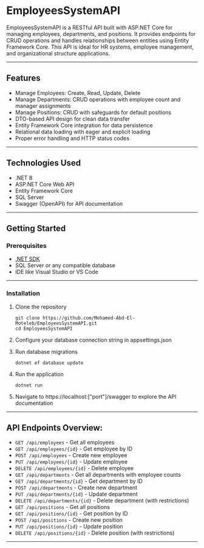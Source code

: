# EmployeesSystemAPI

EmployeesSystemAPI is a RESTful API built with ASP.NET Core for managing employees, departments, and positions. It provides endpoints for CRUD operations and handles relationships between entities using Entity Framework Core. This API is ideal for HR systems, employee management, and organizational structure applications.

---

## Features

- Manage Employees: Create, Read, Update, Delete
- Manage Departments: CRUD operations with employee count and manager assignments
- Manage Positions: CRUD with safeguards for default positions
- DTO-based API design for clean data transfer
- Entity Framework Core integration for data persistence
- Relational data loading with eager and explicit loading
- Proper error handling and HTTP status codes

---

## Technologies Used

- .NET 8
- ASP.NET Core Web API
- Entity Framework Core
- SQL Server
- Swagger (OpenAPI) for API documentation

---

## Getting Started

### Prerequisites

- [.NET SDK](https://dotnet.microsoft.com/download)
- SQL Server or any compatible database
- IDE like Visual Studio or VS Code
  
---
### Installation

1. Clone the repository

   ```
   git clone https://github.com/Mohamed-Abd-El-Moteleb/EmployeesSystemAPI.git
   cd EmployeesSystemAPI
   ```
2. Configure your database connection string in appsettings.json
   
3. Run database migrations
   ```
   dotnet ef database update
   ```
5. Run the application
   ```
   dotnet run
   ```
6. Navigate to https://localhost:["port"]/swagger to explore the API documentation

---
## API Endpoints Overview:

- ``GET /api/employees`` - Get all employees
- ``GET /api/employees/{id}`` - Get employee by ID
- ``POST /api/employees`` - Create new employee
- ``PUT /api/employees/{id}`` - Update employee
- ``DELETE /api/employees/{id}`` - Delete employee
- ``GET /api/departments`` - Get all departments with employee counts
- ``GET /api/departments/{id}`` - Get department by ID
- ``POST /api/departments`` - Create new department
- ``PUT /api/departments/{id}`` - Update department
- ``DELETE /api/departments/{id}`` - Delete department (with restrictions)
- ``GET /api/positions`` - Get all positions
- ``GET /api/positions/{id}`` - Get position by ID
- ``POST /api/positions`` - Create new position
- ``PUT /api/positions/{id}`` - Update position
- ``DELETE /api/positions/{id}`` - Delete position (with restrictions)
---
